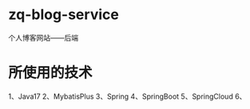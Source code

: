 # zq-blog-service
个人博客网站——后端
# 所使用的技术
1、Java17
2、MybatisPlus
3、Spring
4、SpringBoot
5、SpringCloud
6、
